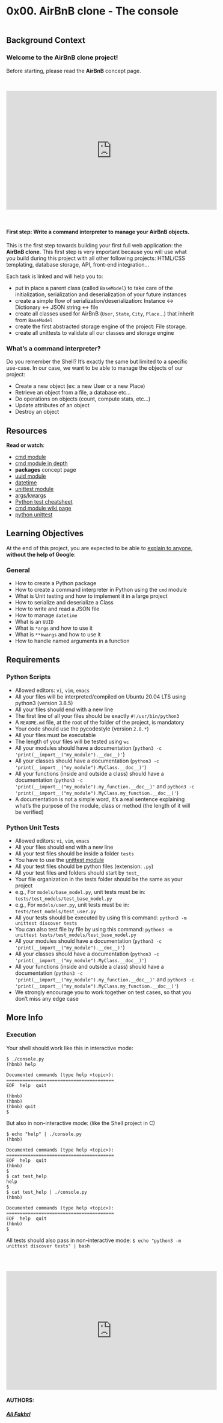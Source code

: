 #  0x00. AirBnB clone - The console
<div class="panel-body">
    <p><img src="https://s3.amazonaws.com/alx-intranet.hbtn.io/uploads/medias/2018/6/65f4a1dd9c51265f49d0.png?X-Amz-Algorithm=AWS4-HMAC-SHA256&amp;X-Amz-Credential=AKIARDDGGGOUSBVO6H7D%2F20230207%2Fus-east-1%2Fs3%2Faws4_request&amp;X-Amz-Date=20230207T190050Z&amp;X-Amz-Expires=86400&amp;X-Amz-SignedHeaders=host&amp;X-Amz-Signature=3c97d690d5799e5d196c4a32f2601ddfa3515f2c47ef518f16067afff3233af1" alt="" loading="lazy" style=""></p>

<h2>Background Context</h2>

<h3>Welcome to the AirBnB clone project!</h3>

<p>Before starting, please read the <strong>AirBnB</strong> concept page.</p>

<p><br></p>

<iframe width="560" height="315" src="https://www.youtube.com/embed/XRH_8w1DEGI" frameborder="0" allowfullscreen=""></iframe>

<p><br></p>

<h4>First step: Write a command interpreter to manage your AirBnB objects.</h4>

<p>This is the first step towards building your first full web application: the <strong>AirBnB clone</strong>.
This first step is very important because you will use what you build during this project with all other following projects: HTML/CSS templating, database storage, API, front-end integration… </p>

<p>Each task is linked and will help you to:</p>

<ul>
<li>put in place a parent class (called <code>BaseModel</code>) to take care of the initialization, serialization and deserialization of your future instances</li>
<li>create a simple flow of serialization/deserialization: Instance &lt;-&gt; Dictionary &lt;-&gt; JSON string &lt;-&gt; file</li>
<li>create all classes used for AirBnB (<code>User</code>, <code>State</code>, <code>City</code>, <code>Place</code>…) that inherit from <code>BaseModel</code></li>
<li>create the first abstracted storage engine of the project: File storage. </li>
<li>create all unittests to validate all our classes and storage engine</li>
</ul>

<h3>What’s a command interpreter?</h3>

<p>Do you remember the Shell? It’s exactly the same but limited to a specific use-case. In our case, we want to be able to manage the objects of our project:</p>

<ul>
<li>Create a new object (ex: a new User or a new Place)</li>
<li>Retrieve an object from a file, a database etc…</li>
<li>Do operations on objects (count, compute stats, etc…)</li>
<li>Update attributes of an object</li>
<li>Destroy an object</li>
</ul>

<h2>Resources</h2>

<p><strong>Read or watch</strong>:</p>

<ul>
<li><a href="/rltoken/8ecCwE6veBmm3Nppw4hz5A" title="cmd module" target="_blank">cmd module</a> </li>
<li><a href="/rltoken/uEy4RftSdKypoig9NFTvCg" title="cmd module in depth" target="_blank">cmd module in depth</a></li>
<li><strong>packages</strong> concept page</li>
<li><a href="/rltoken/KfL9TqwdI69W6ttG6gTPPQ" title="uuid module" target="_blank">uuid module</a> </li>
<li><a href="/rltoken/1d8I3jSKgnYAtA1IZfEDpA" title="datetime" target="_blank">datetime</a> </li>
<li><a href="/rltoken/IlFiMB8UmqBG2CxA0AD3jA" title="unittest module" target="_blank">unittest module</a> </li>
<li><a href="/rltoken/C_a0EKbtvKdMcwIAuSIZng" title="args/kwargs" target="_blank">args/kwargs</a> </li>
<li><a href="/rltoken/tgNVrKKzlWgS4dfl3mQklw" title="Python test cheatsheet" target="_blank">Python test cheatsheet</a> </li>
<li><a href="/rltoken/EvcaH9uTLlauxuw03WnkOQ" title="cmd module wiki page" target="_blank">cmd module wiki page</a></li>
<li><a href="/rltoken/begh14KQA-3ov29KvD_HvA" title="python unittest" target="_blank">python unittest</a></li>
</ul>

<h2>Learning Objectives</h2>

<p>At the end of this project, you are expected to be able to <a href="#" title="explain to anyone" target="_blank">explain to anyone</a>, <strong>without the help of Google</strong>:</p>

<h3>General</h3>

<ul>
<li>How to create a Python package</li>
<li>How to create a command interpreter in Python using the <code>cmd</code> module</li>
<li>What is Unit testing and how to implement it in a large project</li>
<li>How to serialize and deserialize a Class</li>
<li>How to write and read a JSON file</li>
<li>How to manage <code>datetime</code></li>
<li>What is an <code>UUID</code></li>
<li>What is <code>*args</code> and how to use it</li>
<li>What is <code>**kwargs</code> and how to use it</li>
<li>How to handle named arguments in a function</li>
</ul>

<h2>Requirements</h2>

<h3>Python Scripts</h3>

<ul>
<li>Allowed editors: <code>vi</code>, <code>vim</code>, <code>emacs</code></li>
<li>All your files will be interpreted/compiled on Ubuntu 20.04 LTS using python3 (version 3.8.5)</li>
<li>All your files should end with a new line</li>
<li>The first line of all your files should be exactly <code>#!/usr/bin/python3</code></li>
<li>A <code>README.md</code> file, at the root of the folder of the project, is mandatory</li>
<li>Your code should use the pycodestyle (version <code>2.8.*</code>)</li>
<li>All your files must be executable</li>
<li>The length of your files will be tested using <code>wc</code></li>
<li>All your modules should have a documentation (<code>python3 -c 'print(__import__("my_module").__doc__)'</code>)</li>
<li>All your classes should have a documentation (<code>python3 -c 'print(__import__("my_module").MyClass.__doc__)'</code>)</li>
<li>All your functions (inside and outside a class) should have a documentation (<code>python3 -c 'print(__import__("my_module").my_function.__doc__)'</code> and <code>python3 -c 'print(__import__("my_module").MyClass.my_function.__doc__)'</code>)</li>
<li>A documentation is not a simple word, it’s a real sentence explaining what’s the purpose of the module, class or method (the length of it will be verified)</li>
</ul>

<h3>Python Unit Tests</h3>

<ul>
<li>Allowed editors: <code>vi</code>, <code>vim</code>, <code>emacs</code></li>
<li>All your files should end with a new line</li>
<li>All your test files should be inside a folder <code>tests</code></li>
<li>You have to use the <a href="/rltoken/op1-rQGlw0wwwqNBsn1yaw" title="unittest module" target="_blank">unittest module</a> </li>
<li>All your test files should be python files (extension: <code>.py</code>)</li>
<li>All your test files and folders should start by <code>test_</code></li>
<li>Your file organization in the tests folder should be the same as your project</li>
<li>e.g., For <code>models/base_model.py</code>, unit tests must be in: <code>tests/test_models/test_base_model.py</code></li>
<li>e.g., For <code>models/user.py</code>, unit tests must be in: <code>tests/test_models/test_user.py</code></li>
<li>All your tests should be executed by using this command: <code>python3 -m unittest discover tests</code></li>
<li>You can also test file by file by using this command: <code>python3 -m unittest tests/test_models/test_base_model.py</code></li>
<li>All your modules should have a documentation (<code>python3 -c 'print(__import__("my_module").__doc__)'</code>)</li>
<li>All your classes should have a documentation (<code>python3 -c 'print(__import__("my_module").MyClass.__doc__)'</code>)</li>
<li>All your functions (inside and outside a class) should have a documentation (<code>python3 -c 'print(__import__("my_module").my_function.__doc__)'</code> and <code>python3 -c 'print(__import__("my_module").MyClass.my_function.__doc__)'</code>)</li>
<li>We strongly encourage you to work together on test cases, so that you don’t miss any edge case</li>
</ul>

<h2>More Info</h2>

<h3>Execution</h3>

<p>Your shell should work like this in interactive mode:</p>

<pre><code>$ ./console.py
(hbnb) help

Documented commands (type help &lt;topic&gt;):
========================================
EOF  help  quit

(hbnb) 
(hbnb) 
(hbnb) quit
$
</code></pre>

<p>But also in non-interactive mode: (like the Shell project in C)</p>

<pre><code>$ echo "help" | ./console.py
(hbnb)

Documented commands (type help &lt;topic&gt;):
========================================
EOF  help  quit
(hbnb) 
$
$ cat test_help
help
$
$ cat test_help | ./console.py
(hbnb)

Documented commands (type help &lt;topic&gt;):
========================================
EOF  help  quit
(hbnb) 
$
</code></pre>

<p>All tests should also pass in non-interactive mode: <code>$ echo "python3 -m unittest discover tests" | bash</code></p>

<p><img src="https://s3.amazonaws.com/alx-intranet.hbtn.io/uploads/medias/2018/6/815046647d23428a14ca.png?X-Amz-Algorithm=AWS4-HMAC-SHA256&amp;X-Amz-Credential=AKIARDDGGGOUSBVO6H7D%2F20230207%2Fus-east-1%2Fs3%2Faws4_request&amp;X-Amz-Date=20230207T190050Z&amp;X-Amz-Expires=86400&amp;X-Amz-SignedHeaders=host&amp;X-Amz-Signature=25c520d30cb6aea87551b93692a9f4d0f56e92160d559681e5754f9c4b0520c6" alt="" loading="lazy" style=""></p>

<p><br></p>

<iframe width="560" height="315" src="https://www.youtube.com/embed/1mAC9x3aixE" frameborder="0" allowfullscreen=""></iframe>

  </div>

<h4>AUTHORS:</h4>
<h5><a href="https://github.com/Zo3rb">Ali Fakhri</a></h5>

